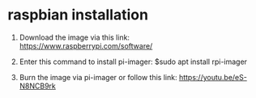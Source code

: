 # raspbian installation

1) Download the image via this link: https://www.raspberrypi.com/software/
		
2) Enter this command to install pi-imager: $sudo apt install rpi-imager

3) Burn the image via pi-imager or follow this link: https://youtu.be/eS-N8NCB9rk